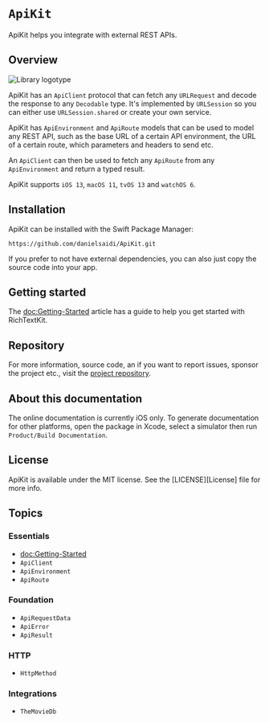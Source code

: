 # ``ApiKit``

ApiKit helps you integrate with external REST APIs.


## Overview

![Library logotype](Logo.png)

ApiKit has an ``ApiClient`` protocol that can fetch any `URLRequest` and decode the response to any `Decodable` type. It's implemented by `URLSession` so you can either use `URLSession.shared` or create your own service.

ApiKit has ``ApiEnvironment`` and ``ApiRoute`` models that can be used to model any REST API, such as the base URL of a certain API environment, the URL of a certain route, which parameters and headers to send etc. 

An ``ApiClient`` can then be used to fetch any ``ApiRoute`` from any ``ApiEnvironment`` and return a typed result.

ApiKit supports `iOS 13`, `macOS 11`, `tvOS 13` and `watchOS 6`.



## Installation

ApiKit can be installed with the Swift Package Manager:

```
https://github.com/danielsaidi/ApiKit.git
```

If you prefer to not have external dependencies, you can also just copy the source code into your app.



## Getting started

The <doc:Getting-Started> article has a guide to help you get started with RichTextKit.



## Repository

For more information, source code, an if you want to report issues, sponsor the project etc., visit the [project repository](https://github.com/danielsaidi/ApiKit).



## About this documentation

The online documentation is currently iOS only. To generate documentation for other platforms, open the package in Xcode, select a simulator then run `Product/Build Documentation`.



## License

ApiKit is available under the MIT license. See the [LICENSE][License] file for more info.



## Topics

### Essentials

- <doc:Getting-Started>
- ``ApiClient``
- ``ApiEnvironment``
- ``ApiRoute``

### Foundation

- ``ApiRequestData``
- ``ApiError``
- ``ApiResult``

### HTTP

- ``HttpMethod``

### Integrations

- ``TheMovieDb``
